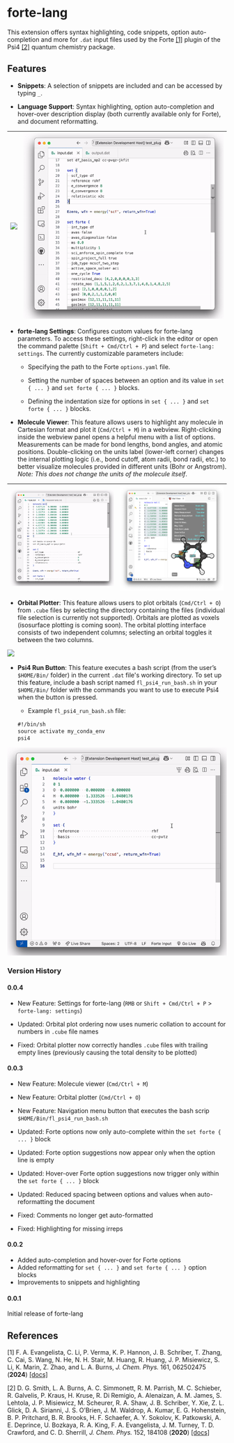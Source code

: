 # forte-lang

This extension offers syntax highlighting, code snippets, option auto-completion and more  for `.dat` input files used by the Forte [[1]](#1) plugin of the Psi4 [[2]](#2) quantum chemistry package.

## Features

* **Snippets**: A selection of snippets are included and can be accessed by typing `_`.

* **Language Support**: Syntax highlighting, option auto-completion and hover-over description display (both currently available only for Forte), and document reformatting.

| ![](assets/syntax_highlighting.gif) | ![](assets/language_support.gif) |
|-------------------------------------|-----------------------------------|

* **forte-lang Settings**: Configures custom values for forte-lang parameters. To access these settings, right-click in the editor or open the command palette (`Shift + Cmd/Ctrl + P`) and select `forte-lang: settings`. The currently customizable parameters include:

  * Specifying the path to the Forte `options.yaml` file.

  * Setting the number of spaces between an option and its value in `set { ... }` and `set forte { ... }` blocks.

  * Defining the indentation size for options in `set { ... }` and `set forte { ... }` blocks.

* **Molecule Viewer**: This feature allows users to highlight any molecule in Cartesian format and plot it (`Cmd/Ctrl + M`) in a webview. Right-clicking inside the webview panel opens a helpful menu with a list of options. Measurements can be made for bond lengths, bond angles, and atomic positions. Double-clicking on the units label (lower-left corner) changes the internal plotting logic (i.e., bond cutoff, atom radii, bond radii, etc.) to better visualize molecules provided in different units (Bohr or Angstrom). *Note: This does not change the units of the molecule itself*.

| ![](assets/mol_view.gif) | <img src="assets/mol_view_menu.png" alt="Molecule View Menu" style="width: 800px;">|
|-------------------------------------|-----------------------------------|

* **Orbital Plotter**: This feature allows users to plot orbitals (`Cmd/Ctrl + O`) from `.cube` files by selecting the directory containing the files (individual file selection is currently not supported). Orbitals are plotted as voxels (isosurface plotting is coming soon). The orbital plotting interface consists of two independent columns; selecting an orbital toggles it between the two columns.

![](assets/orb_plot.gif)

* **Psi4 Run Button**: This feature executes a bash script (from the user’s `$HOME/Bin/` folder) in the current `.dat` file's working directory. To set up this feature, include a bash script named `fl_psi4_run_bash.sh` in your `$HOME/Bin/` folder with the commands you want to use to execute Psi4 when the button is pressed.
  * Example `fl_psi4_run_bash.sh` file:

  ```
  #!/bin/sh
  source activate my_conda_env
  psi4
  ```

![](assets/run_psi4.gif)

### Version History

#### 0.0.4

* New Feature: Settings for forte-lang (`RMB` or `Shift + Cmd/Ctrl + P` > `forte-lang: settings`)

* Updated: Orbital plot ordering now uses numeric collation to account for numbers in `.cube` file names

* Fixed: Orbital plotter now correctly handles `.cube` files with trailing empty lines (previously causing the total density to be plotted)

#### 0.0.3

* New Feature: Molecule viewer (`Cmd/Ctrl + M`)

* New Feature: Orbital plotter (`Cmd/Ctrl + O`)

* New Feature: Navigation menu button that executes the bash scrip `$HOME/Bin/fl_psi4_run_bash.sh`

* Updated: Forte options now only auto-complete within the `set forte { ... }` block

* Updated: Forte option suggestions now appear only when the option line is empty

* Updated: Hover-over Forte option suggestions now trigger only within the `set forte { ... }` block

* Updated: Reduced spacing between options and values when auto-reformatting the document

* Fixed: Comments no longer get auto-formatted

* Fixed: Highlighting for missing irreps

#### 0.0.2

* Added auto-completion and hover-over for Forte options
* Added reformatting for `set { ... }` and `set forte { ... }` option blocks
* Improvements to snippets and highlighting

#### 0.0.1

Initial release of forte-lang

## References

<a id="1"> [1] </a> F. A. Evangelista, C. Li, P. Verma, K. P. Hannon, J. B. Schriber, T. Zhang, C. Cai, S. Wang, N. He, N. H. Stair, M. Huang, R. Huang, J. P. Misiewicz, S. Li, K. Marin, Z. Zhao, and L. A. Burns, *J. Chem. Phys.* 161, 062502475 (**2024**)
[[docs]](https://forte.readthedocs.io/en/latest/)

<a id="2"> [2] </a> D. G. Smith, L. A. Burns, A. C. Simmonett, R. M. Parrish, M. C. Schieber, R. Galvelis, P. Kraus, H. Kruse, R. Di Remigio, A. Alenaizan, A. M. James, S. Lehtola, J. P. Misiewicz, M. Scheurer, R. A. Shaw, J. B. Schriber, Y. Xie, Z. L. Glick, D. A. Sirianni, J. S. O’Brien, J. M. Waldrop, A. Kumar, E. G. Hohenstein, B. P. Pritchard, B. R. Brooks, H. F. Schaefer, A. Y. Sokolov, K. Patkowski, A. E. Deprince, U. Bozkaya, R. A. King, F. A. Evangelista, J. M. Turney, T. D. Crawford, and C. D. Sherrill, *J. Chem. Phys.* 152, 184108 (**2020**)
[[docs]](https://psicode.org/psi4manual/master/index.html)
